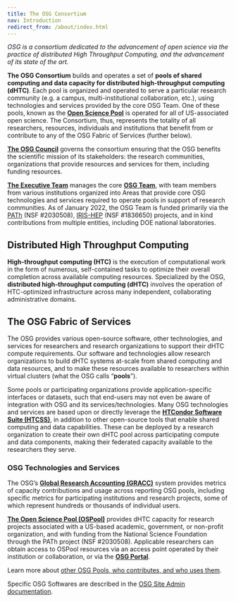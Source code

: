 ```yaml
---
title: The OSG Consortium
nav: Introduction
redirect_from: /about/index.html
---
```


_OSG is a consortium dedicated to the advancement of open science via the 
practice of distributed High Throughput Computing, and the advancement of 
its state of the art._

**The OSG Consortium** builds and operates a set of **pools of shared computing and 
data capacity for distributed high-throughput computing (dHTC)**. Each pool is 
organized and operated to serve a particular research community (e.g. a campus, 
multi-institutional collaboration, etc.), using technologies and 
services provided by the core OSG Team. One of these pools, known as the 
**[Open Science Pool](/services/ospool/)** is operated for all of US-associated 
open science. The Consortium, thus, represents the totality of all researchers, 
resources, individuals and institutions that benefit from or contribute to any 
of the OSG Fabric of Services (further below).

**[The OSG Council](/council/)** governs the consortium ensuring that the OSG benefits 
the scientific mission of its stakeholders: the research communities, organizations 
that provide resources and services for them, including funding resources. 

**[The Executive Team](/management/)** manages the core **[OSG Team](/about/team/)**, with 
team members from various institutions organized into Areas that provide core OSG 
technologies and services required to operate pools in support of research communities. 
As of January 2022, the OSG Team is funded primarily via the [PATh](https://path-cc.io/) (NSF #2030508), 
[IRIS-HEP](https://iris-hep.org/) (NSF #1836650) projects, and in kind contributions from multiple entities, 
including DOE national laboratories.

## Distributed High Throughput Computing

**High-throughput computing (HTC)** is the execution of computational work in the form 
of numerous, self-contained tasks to optimize their overall completion across 
available computing resources. Specialized by the OSG, **distributed high-throughput 
computing (dHTC)** involves the operation of HTC-optimized infrastructure across
many independent, collaborating administrative domains.

## The OSG Fabric of Services

The OSG provides various open-source software, other technologies, and services 
for researchers and research organizations to support their dHTC compute requirements. 
Our software and technologies allow research organizations to build dHTC systems 
at-scale from shared computing and data resources, and to make these resources 
available to researchers within virtual clusters (what the OSG calls “**pools**”).

Some pools or participating organizations provide application-specific interfaces
or datasets, such that end-users may not even be aware of integration with 
OSG and its services/technologies. Many OSG technologies and services are 
based upon or directly leverage the **[HTCondor Software Suite (HTCSS)](https://htcondor.org/)**, in addition
to other open-source tools that enable shared computing and data capabilities. 
These can be deployed by a research organization to create their own dHTC pool 
across participating compute and data components, making their federated capacity 
available to the researchers they serve.

### OSG Technologies and Services

The OSG’s **[Global Research Accounting (GRACC)](https://gracc.opensciencegrid.org/d/000000074/gracc-home?orgId=1&search=open&folder=current)** system provides metrics of capacity 
contributions and usage across reporting OSG pools, including specific metrics 
for participating institutions and research projects, some of which represent 
hundreds or thousands of individual users.

**[The Open Science Pool (OSPool)](/services/ospool/)** provides dHTC capacity for research projects 
associated with a US-based academic, government, or non-profit organization,
and with funding from the National Science Foundation through the PATh project
(NSF #2030508). Applicable researchers can obtain access to OSPool resources 
via an access point operated by their institution or collaboration, or via the
**[OSG Portal](https://portal.osg-htc.org)**.

Learn more about [other OSG Pools, who contributes, and who uses them](/about/organization/).

Specific OSG Softwares are described in the [OSG Site Admin documentation](/docs/).

